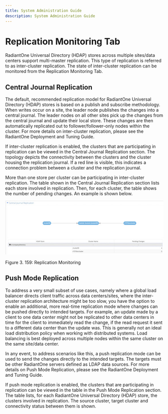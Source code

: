 ```yaml
---
title: System Administration Guide
description: System Administration Guide
---
```


# Replication Monitoring Tab

RadiantOne Universal Directory (HDAP) stores across multiple sites/data centers support multi-master replication. This type of replication is referred to as inter-cluster replication. The state of inter-cluster replication can be monitored from the Replication Monitoring Tab.

## Central Journal Replication

The default, recommended replication model for RadiantOne Universal Directory (HDAP) stores is based on a publish and subscribe methodology. When writes occur on a site, the leader node publishes the changes into a central journal. The leader nodes on all other sites pick up the changes from the central journal and update their local store. These changes are then automatically replicated out to follower/follower-only nodes within the cluster. For more details on inter-cluster replication, please see the RadiantOne Deployment and Tuning Guide.

If inter-cluster replication is enabled, the clusters that are participating in replication can be viewed in the Central Journal Replication section. The topology depicts the connectivity between the clusters and the cluster housing the replication journal. If a red line is visible, this indicates a connection problem between a cluster and the replication journal.

More than one store per cluster can be participating in inter-cluster replication. The table shown in the Central Journal Replication section lists each store involved in replication. Then, for each cluster, the table shows the number of pending changes. An example is shown below.

![An image showing ](Media/Image3.165.jpg)
 
Figure 3. 159: Replication Monitoring

## Push Mode Replication

To address a very small subset of use cases, namely where a global load balancer directs client traffic across data centers/sites, where the inter-cluster replication architecture might be too slow, you have the option to enable an additional, more real-time replication mode where changes can be pushed directly to intended targets. For example, an update made by a client to one data center might not be replicated to other data centers in time for the client to immediately read the change, if the read request it sent to a different data center than the update was. This is generally not an ideal load distribution policy when working with distributed systems. Load balancing is best deployed across multiple nodes within the same cluster on the same site/data center.

In any event, to address scenarios like this, a push replication mode can be used to send the changes directly to the intended targets. The targets must be other RadiantOne servers defined as LDAP data sources. For more details on Push Mode Replication, please see the RadiantOne Deployment and Tuning Guide.

If push mode replication is enabled, the clusters that are participating in replication can be viewed in the table in the Push Mode Replication section. The table lists, for each RadiantOne Universal Directory (HDAP) store, the clusters involved in replication. The source cluster, target cluster and connectivity status between them is shown.
